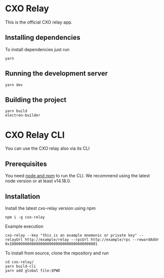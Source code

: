 # CXO Relay

This is the official CXO relay app.

## Installing dependencies

To install dependencies just run

```
yarn
```

## Running the development server

```
yarn dev
```

## Building the project

```
yarn build
electron-builder
```

# CXO Relay CLI

You can use the CXO relay also via its CLI

## Prerequisites

You need [node and npm](https://nodejs.org/en/download/) to run the CLI. We recommend using the latest node version or at least v14.18.0.

## Installation

Install the latest cxo-relay version using npm

```
npm i -g cxo-relay
```

Example execution

```
cxo-relay --key "this is an example mnemonic or private key" --relayUrl http://example/relay --rpcUrl http://example/rpc --rewardAddr 0x1000000000000000000000000000000000000001
```

To install from source, clone the repository and run

```
cd cxo-relay/
yarn build-cli
yarn add global file:$PWD
```
